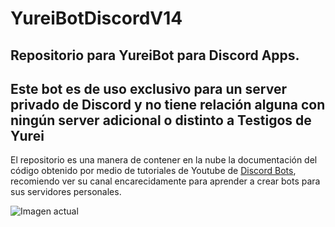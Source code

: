 # YureiBotDiscordV14
Repositorio para YureiBot para Discord Apps.
----------------------------

## Este bot es de uso exclusivo para un server privado de Discord y no tiene relación alguna con ningún server adicional o distinto a **Testigos de Yurei**
El repositorio es una manera de contener en la nube la documentación del código obtenido por medio de tutoriales de Youtube de [Discord Bots](https://www.youtube.com/@DiscordBots), recomiendo ver su canal encarecidamente para aprender a crear bots para sus servidores personales.

 <img src="https://imgur.com/sRJrDrY.png" alt="Imagen actual" style="max-height:200px;" class="mb-2" />

